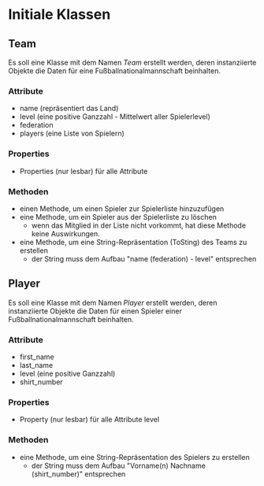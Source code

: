 # Initiale Klassen

## Team

Es soll eine Klasse mit dem Namen _Team_ erstellt werden, deren instanziierte Objekte die Daten für eine Fußballnationalmannschaft beinhalten.

### Attribute
* name (repräsentiert das Land)
* level (eine positive Ganzzahl - Mittelwert aller Spielerlevel)
* federation
* players (eine Liste von Spielern)

### Properties
* Properties (nur lesbar) für alle Attribute

### Methoden
* einen Methode, um einen Spieler zur Spielerliste hinzuzufügen
* eine Methode, um ein Spieler aus der Spielerliste zu löschen
  * wenn das Mitglied in der Liste nicht vorkommt, hat diese Methode keine Auswirkungen.
* eine Methode, um eine String-Repräsentation (ToSting) des Teams zu erstellen
  * der String muss dem Aufbau "name (federation) - level" entsprechen 


## Player
Es soll eine Klasse mit dem Namen _Player_ erstellt werden, deren instanziierte Objekte die Daten für einen Spieler einer Fußballnationalmannschaft beinhalten.

### Attribute
* first_name
* last_name
* level (eine positive Ganzzahl)
* shirt_number

### Properties
* Property (nur lesbar) für alle Attribute level

### Methoden
* eine Methode, um eine String-Repräsentation des Spielers zu erstellen
  * der String muss dem Aufbau "Vorname(n) Nachname (shirt_number)" entsprechen 





